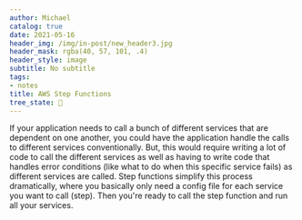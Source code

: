 ```yaml
---
author: Michael
catalog: true
date: 2021-05-16
header_img: /img/in-post/new_header3.jpg
header_mask: rgba(40, 57, 101, .4)
header_style: image
subtitle: No subtitle
tags:
- notes
title: AWS Step Functions
tree_state: 🌱
---
```


If your application needs to call a bunch of different services that are dependent on one another, you could have the application handle the calls to different services conventionally. But, this would require writing a lot of code to call the different services as well as having to write code that handles error conditions (like what to do when this specific service fails) as different services are called. Step functions simplify this process dramatically, where you basically only need a config file for each service you want to call (step). Then you're ready to call the step function and run all your services.